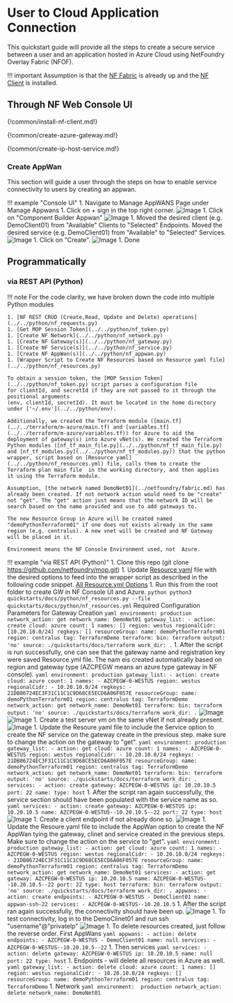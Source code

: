 # User to Cloud Application Connection
This quickstart guide will provide all the steps to create a secure service between a user and an application hosted in Azure Cloud using NetFoundry Overlay Fabric (NFOF).

!!! important
    Assumption is that the [NF Fabric](../netfoundry/fabric.md) is already up and the [NF Client](../netfoundry/client.md) is installed.

## Through NF Web Console UI

{!common/install-nf-client.md!}

{!common/create-azure-gateway.md!}

{!common/create-ip-host-service.md!}

### Create AppWan
This section will guide a user through the steps on how to enable service connectivity to users by creating an appwan.

!!! example "Console UI"
    1. Navigate to Manage AppWANS Page under Manage Appwans
    1. Click on + sign in the top right corner.
    ![Image](../images/CreateAppWan01.png)
    1. Click on "Component Builder Appwan"
    ![Image](../images/CreateAppWan02.png)
    1. Moved the desired client (e.g. DemoClient01) from "Available" Clients to "Selected" Endpoints. Moved the desired service (e.g. DemoClient01) from "Available" to "Selected" Services.
    ![Image](../images/CreateAppWan03.png)
    1. Click on "Create".
    ![Image](../images/CreateAppWan04.png)
    1. Done

## Programmatically

### via REST API (Python)

!!! note
    For the code clarity, we have broken down the code into multiple Python modules  

    1. [NF REST CRUD (Create,Read, Update and Delete) operations](../../python/nf_requests.py)
    1. [Get MOP Session Token](../../python/nf_token.py)
    1. [Create NF Network](../../python/nf_network.py)
    1. [Create NF Gateway(s)](../../python/nf_gateway.py)
    1. [Create NF Service(s)](../../python/nf_service.py)
    1. [Create NF AppWan(s)](../../python/nf_appwan.py)
    1. [Wrapper Script to Create NF Resources based on Resource yaml file](../../python/nf_resources.py)

    To obtain a session token, the [MOP Session Token](../../python/nf_token.py) script parses a configuration file
    for clientId, and secretId if they are not passed to it through the positional arguments
    (env, clientId, secretId). It must be located in the home directory under ['~/.env'](../../python/env).

    Additionally, we created the Terraform module ([main.tf](../../terraform/m-azure/main.tf) and [variables.tf](../../terraform/m-azure/variables.tf)) for Azure to aid the deployment of gateway(s) into Azure vNet(s). We created the Terraform Python modules ([nf_tf_main_file.py](../../python/nf_tf_main_file.py) and [nf_tf_modules.py](../../python/nf_tf_modules.py)) that the python wrapper, script based on [Resource yaml](../../python/nf_resources.yml) file, calls them to create the Terraform plan main file  in the working directory, and then applies it using the Terraform module.

    Assumption, [the network named DemoNet01](../netfoundry/fabric.md) has already been created. If not network action would need to be "create" not "get". The "get" action just means that the network ID will be search based on the name provided and use to add gateways to.

    The new Resource Group in Azure will be created named "demoPythonTerraform01" if one does not exists already in the same region (e.g. centralus). A new vnet will be created and NF Gateway will be placed in it.

    Environment means the NF Console Environment used, not  Azure.

!!! example "via REST API (Python)"
    1. Clone this repo (git clone https://github.com/netfoundry/mop.git)
    1. Update [Resource yaml](../../python/nf_resources.yml) file with the desired options to feed into the wrapper script as described
    in the following code snippet.
    [All Resource.yml Options](./README.md)
    1. Run this from the root folder to create GW in NF Console UI and Azure.
    ``` python
    python3 quickstarts/docs/python/nf_resources.py --file quickstarts/docs/python/nf_resources.yml
    ```
    Required Configuration Parameters for Gateway Creation
    ``` yaml
    environment: production
    network_action: get
    network_name: DemoNet01
    gateway_list:
    - action: create
      cloud: azure
      count: 1
      names: []
      region: westus
      regionalCidr: [10.20.10.0/24]
      regkeys: []
      resourceGroup:
        name: demoPythonTerraform01
        region: centralus
      tag: TerraformDemo
    terraform:
      bin: terraform
      output: 'no'
      source: ./quickstarts/docs/terraform
      work_dir: .
    ```
    1. After the script is run successfully, one can see that the gateway name and registration key were saved Resource.yml file. The nam eis created automatically based on region and gateway type (AZCPEGW means an azure type gateway in NF console).
    ``` yaml
    environment: production
    gateway_list:
    - action: create
      cloud: azure
      count: 1
      names:
      - AZCPEGW-0-WESTUS
      region: westus
      regionalCidr:
      - 10.20.10.0/24
      regkeys:
      - 21DB86724EC3F31C11C1C9D68CE5ECD6A06F057E
      resourceGroup:
        name: demoPythonTerraform01
        region: centralus
      tag: TerraformDemo
    network_action: get
    network_name: DemoNet01
    terraform:
      bin: terraform
      output: 'no'
      source: ./quickstarts/docs/terraform
      work_dir: .
    ```
    ![Image](../images/CreateManagedGatewayAzure11.png)
    ![Image](../images/CreateManagedGatewayAzure12.png)
    1. Create a test server vm on the same vNet if not already present.
    ![Image](../images/CreateManagedGatewayAzure13.png)
    1. Update the Resoure.yaml file to include the Service option to create the NF service on the gateway create in the previous step. make sure to change the action on the gateway to "get".
    ``` yaml
    environment: production
    gateway_list:
    - action: get
      cloud: azure
      count: 1
      names:
      - AZCPEGW-0-WESTUS
      region: westus
      regionalCidr:
      - 10.20.10.0/24
      regkeys:
      - 21DB86724EC3F31C11C1C9D68CE5ECD6A06F057E
      resourceGroup:
        name: demoPythonTerraform01
        region: centralus
      tag: TerraformDemo
    network_action: get
    network_name: DemoNet01
    terraform:
      bin: terraform
      output: 'no'
      source: ./quickstarts/docs/terraform
      work_dir: .
      services:
      - action: create
        gateway: AZCPEGW-0-WESTUS
        ip: 10.20.10.5
        port: 22
        name:
        type: host
    ```
    1. After the script ran again successfully, the service section should have been populated with the service name as so.
    ``` yaml
    services:
    - action: create
      gateway: AZCPEGW-0-WESTUS
      ip: 10.20.10.5
      name: AZCPEGW-0-WESTUS--10.20.10.5--22
      port: 22
      type: host
    ```
    ![Image](../images/CreateService07.png)
    1. Create a client endpoint if not already done so.
    ![Image](../images/DemoClient01.png)
    1. Update the Resoure.yaml file to include the AppWan option to create the NF AppWan tying the gateway, clinet and service created in the previous steps. Make sure to change the action on the service to "get".
    ``` yaml
    environment: production
    gateway_list:
    - action: get
      cloud: azure
      count: 1
      names:
      - AZCPEGW-0-WESTUS
      region: westus
      regionalCidr:
      - 10.20.10.0/24
      regkeys:
      - 21DB86724EC3F31C11C1C9D68CE5ECD6A06F057E
      resourceGroup:
        name: demoPythonTerraform01
        region: centralus
      tag: TerraformDemo
    network_action: get
    network_name: DemoNet01
    services:
    - action: get
      gateway: AZCPEGW-0-WESTUS
      ip: 10.20.10.5
      name: AZCPEGW-0-WESTUS--10.20.10.5--22
      port: 22
      type: host
    terraform:
      bin: terraform
      output: 'no'
      source: ./quickstarts/docs/terraform
      work_dir: .
    appwans:
    - action: create
      endpoints:
      - AZCPEGW-0-WESTUS
      - DemoClient01
      name: appwan-ssh-22
      services:
      - AZCPEGW-0-WESTUS--10.20.10.5
    ```
    1. After the script ran again successfully, the connectivity should have been up.
    ![Image](../images/CreateAppWan06.png)
    1. To test connectivity, log in to the DemoClinet01 and run ssh "username"@"privateIp"
    ![Image](../images/DemoClientTestSsh01.png)
    1. To delete resources created, just follow the reverse order. First AppWans
    ``` yaml
    appwans:
    - action: delete
      endpoints:
      - AZCPEGW-0-WESTUS
      - DemoClient01
      name: null
      services:
      - AZCPEGW-0-WESTUS--10.20.10.5--22
    ```
    1. Then services
    ``` yaml
    services:
    - action: delete
      gateway: AZCPEGW-0-WESTUS
      ip: 10.20.10.5
      name: null
      port: 22
      type: host
    ```
    1. Endpoints - will delete all resources in Azure as well.
    ``` yaml
    gateway_list:
    - action: delete
      cloud: azure
      count: 1
      names: []
      region: westus
      regionalCidr:
      - 10.20.10.0/24
      regkeys: []
      resourceGroup:
        name: demoPythonTerraform01
        region: centralus
      tag: TerraformDemo
    ```
    1. Network
    ``` yaml
    environment:  production
    network_action: delete
    network_name: DemoNet01
    ```
